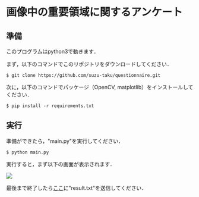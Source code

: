 # 画像中の重要領域に関するアンケート

## 準備

このプログラムはpython3で動きます．

まず，以下のコマンドでこのリポジトリをダウンロードしてください．

```$ git clone https://github.com/suzu-taku/questionnaire.git```

次に，以下のコマンドでパッケージ（OpenCV, matplotlib）をインストールしてください．

```$ pip install -r requirements.txt```

## 実行

準備ができたら，"main.py"を実行してください．

```$ python main.py```

実行すると，まず以下の画面が表示されます．

![](demo/demo_image_1.jpg)


最後まで終了したら[ここ](https://www.dropbox.com/request/dqUKYzZdGBerNj2a7zgu)に"result.txt"を送信してください．
